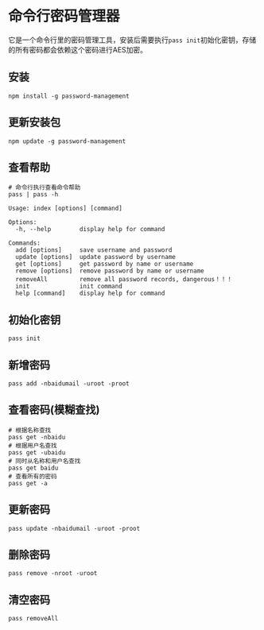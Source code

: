 # 命令行密码管理器
它是一个命令行里的密码管理工具，安装后需要执行``` pass init ```初始化密钥，存储的所有密码都会依赖这个密码进行AES加密。
## 安装
```
npm install -g password-management
```
## 更新安装包
```
npm update -g password-management
```
## 查看帮助
```shell
# 命令行执行查看命令帮助
pass | pass -h

Usage: index [options] [command]

Options:
  -h, --help        display help for command

Commands:
  add [options]     save username and password
  update [options]  update password by username
  get [options]     get password by name or username
  remove [options]  remove password by name or username
  removeAll         remove all password records, dangerous！！！
  init              init command
  help [command]    display help for command
```
## 初始化密钥
```
pass init
```
## 新增密码
```
pass add -nbaidumail -uroot -proot
```
## 查看密码(模糊查找)
```
# 根据名称查找
pass get -nbaidu
# 根据用户名查找
pass get -ubaidu
# 同时从名称和用户名查找
pass get baidu
# 查看所有的密码
pass get -a
```
## 更新密码
```
pass update -nbaidumail -uroot -proot
```
## 删除密码
```
pass remove -nroot -uroot
```
## 清空密码
```
pass removeAll
```